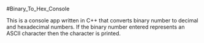 #Binary_To_Hex_Console

This is a console app written in C++ that converts binary number to decimal and hexadecimal numbers.
If the binary number entered represents an ASCII character then the character is printed.
